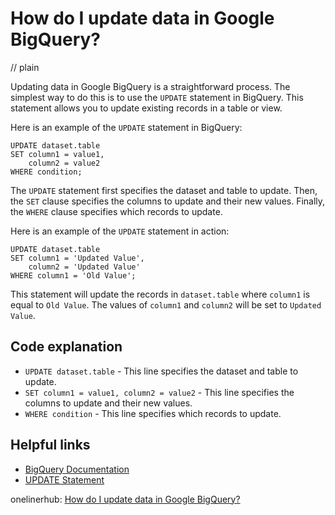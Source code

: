 # How do I update data in Google BigQuery?
// plain

Updating data in Google BigQuery is a straightforward process. The simplest way to do this is to use the `UPDATE` statement in BigQuery. This statement allows you to update existing records in a table or view.

Here is an example of the `UPDATE` statement in BigQuery:

```
UPDATE dataset.table
SET column1 = value1,
    column2 = value2
WHERE condition;
```

The `UPDATE` statement first specifies the dataset and table to update. Then, the `SET` clause specifies the columns to update and their new values. Finally, the `WHERE` clause specifies which records to update.

Here is an example of the `UPDATE` statement in action:

```
UPDATE dataset.table
SET column1 = 'Updated Value',
    column2 = 'Updated Value'
WHERE column1 = 'Old Value';
```

This statement will update the records in `dataset.table` where `column1` is equal to `Old Value`. The values of `column1` and `column2` will be set to `Updated Value`.

## Code explanation


* `UPDATE dataset.table` - This line specifies the dataset and table to update.
* `SET column1 = value1, column2 = value2` - This line specifies the columns to update and their new values.
* `WHERE condition` - This line specifies which records to update.

## Helpful links

* [BigQuery Documentation](https://cloud.google.com/bigquery/docs/)
* [UPDATE Statement](https://cloud.google.com/bigquery/docs/reference/standard-sql/data-manipulation-language#update_statement)

onelinerhub: [How do I update data in Google BigQuery?](https://onelinerhub.com/google-big-query/how-do-i-update-data-in-google-bigquery)